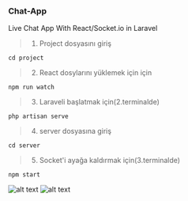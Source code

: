 ### Chat-App
Live Chat App With React/Socket.io in Laravel

> 1. Project dosyasını giriş

```
cd project
```

> 2.  React dosylarını yüklemek için için

```
npm run watch
```
> 3.  Laraveli başlatmak için(2.terminalde)

```
php artisan serve
```
> 4.  server dosyasına giriş

```
cd server
```
> 5. Socket'i ayağa kaldırmak için(3.terminalde)

```
npm start
```

![alt text]([https://upload.wikimedia.org/wikipedia/commons/thumb/9/9a/Laravel.svg/1969px-Laravel.svg.png](https://cdn.iconscout.com/icon/free/png-256/laravel-2038872-1720085.png)](https://camo.githubusercontent.com/f1323f677cb820744151d13789de0c6da1317ae2215256e31d7e8300b37153e7/68747470733a2f2f69322e77702e636f6d2f696c697268757368692e6d652f77702d636f6e74656e742f75706c6f6164732f323031382f30352f6c61726176656c2d323530783235302e706e673f6669743d3235302532433235302673736c3d31))
![alt text]([https://cdn.iconscout.com/icon/free/png-256/node-js-1174925.png](https://camo.githubusercontent.com/956ebd895e094130e1bba752be89d32059d88e7a0f8d3b8e6ffe36ce0160c708/68747470733a2f2f7777772e6765746170726f6772616d6d65722e636f6d2e61752f77702d636f6e74656e742f75706c6f6164732f323032302f30332f6e6f64652d6a732e706e67))

